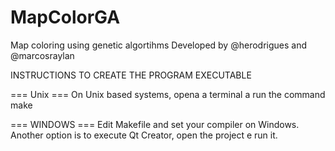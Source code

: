 MapColorGA
==========

Map coloring using genetic algortihms
Developed by @herodrigues and @marcosraylan


INSTRUCTIONS TO CREATE THE PROGRAM EXECUTABLE

=== Unix ===
    On Unix based systems, opena a terminal a run the command make

=== WINDOWS ===
    Edit Makefile and set your compiler on Windows.
    Another option is to execute Qt Creator, open the project e run it.


